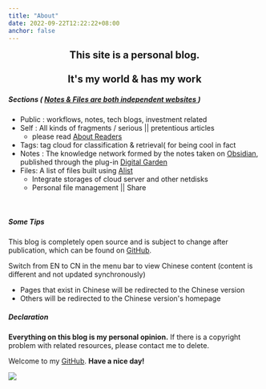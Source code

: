 ```yaml
---
title: "About"
date: 2022-09-22T12:22:22+08:00
anchor: false
---
```



<strong style="font-size:1.4em"><center>This site is a personal blog.   <br><br>It's my world & has my work</center></strong>

##### Sections ( <u>Notes & Files are both independent websites </u> )

- Public : workflows, notes, tech blogs, investment related 
- Self : All kinds of fragments / serious || pretentious articles
	- please read [About Readers](https://eating.work/en/useless/about-readers/)
- Tags: tag cloud for classification & retrieval( for being cool in fact
- Notes : The knowledge network formed by the notes taken on <a href="https://obsidian.md/" target="_blank">Obsidian</a>, published through the plug-in <a href="https://github.com/oleeskild/obsidian-digital-garden" target="_blank">Digital Garden</a>
- Files: A list of files built using <a href="https://alist.nn.ci/" target="_blank">Alist</a>
	- Integrate storages of cloud server and other netdisks
	- Personal file management || Share
<br>

##### Some Tips
 This blog is completely open source and is subject to change after publication, which can be found on <a href="https://github.com/AlexLiu2022/blog" target="_blank">GitHub</a>.

Switch from EN to CN in the menu bar to view Chinese content (content is different and not updated synchronously)

- Pages that exist in Chinese  will be redirected to the Chinese version
- Others will be redirected to the Chinese version's homepage


##### Declaration

**Everything on this blog is my personal opinion.** If there is a copyright problem with related resources, please contact me to delete.<br>

Welcome to my <a href="https://github.com/AlexLiu2022" target="_blank">GitHub</a>. **Have a nice day!**

![](https://gcore.jsdelivr.net/gh/AlexLiu2022/resources/img/cloud.jpg)


<style>

.post-body {
margin-top: 2.7em !important;
}
#main {
	padding-top: 88px;
}
</style>

<script>
let title = document.querySelector('h1.post-title.p-name');
title.remove();
</script>